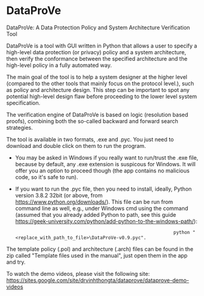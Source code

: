 # DataProVe
DataProVe: A Data Protection Policy and System Architecture Verification Tool

DataProVe is a tool with GUI written in Python that allows a user to specify a high-level data protection (or privacy) policy and a system architecture, then verify the conformance between the specified architecture and the high-level policy in a fully automated way. 

The main goal of the tool is to help a system designer at the higher level (compared to the other tools that mainly focus on the protocol level.), such as policy and architecture design. This step can be important to spot any potential high-level design flaw before proceeding to the lower level system specification. 

The verification engine of DataProVe is based on logic (resolution based proofs), combining both the so-called backward and forward search strategies. 

The tool is available in two formats, .exe and .pyc. You just need to download and double click on them to run the program. 
- You may be asked in Windows if you really want to run/trust the .exe file, because by default, any .exe extension is suspicous for Windows. It will offer you an option  to proceed though (the app contains no malicious code, so it's safe to run). 
- If you want to run the .pyc file, then you need to install, ideally, Python version 3.8.2 32bit (or above, from https://www.python.org/downloads/). This file can be run from command line as well, e.g., under Windows cmd using the command (assumed that you already added Python to path, see this guide https://geek-university.com/python/add-python-to-the-windows-path/): 

                                                                python "<replace_with_path_to_file>\DataProVe-v0.9.pyc". 

The template policy (.pol) and architecture (.arch) files can be found in the zip called "Template files used in the manual", just open them in the app and try. 

To watch the demo videos, please visit the following site: https://sites.google.com/site/drvinhthongta/dataprove/dataprove-demo-videos
